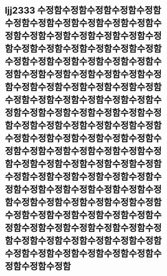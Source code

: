# ljj2333 수정함수정함수정함수정함수정함수정함수정함수정함수정함수정함수정함수정함수정함수정함수정함수정함수정함수정함수정함수정함수정함수정함수정함수정함수정함수정함수정함수정함수정함수정함수정함수정함수정함수정함수정함수정함수정함수정함수정함수정함수정함수정함수정함수정함수정함수정함수정함수정함수정함수정함수정함수정함수정함수정함수정함수정함수정함수정함수정함수정함수정함수정함수정함수정함수정함수정함수정함수정함수정함수정함수정함수정함수정함수정함수정함수정함수정함수정함수정함수정함수정함수정함수정함수정함수정함수정함수정함수정함수정함수정함수정함수정함수정함수정함수정함수정함수정함수정함수정함수정함수정함수정함수정함수정함수정함수정함수정함수정함수정함수정함수정함수정함수정함수정함수정함수정함수정함수정함수정함수정함수정함수정함수정함수정함수정함수정함수정함수정함
